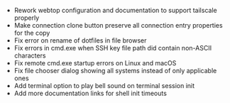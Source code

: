 - Rework webtop configuration and documentation to support tailscale properly
- Make connection clone button preserve all connection entry properties for the copy
- Fix error on rename of dotfiles in file browser
- Fix errors in cmd.exe when SSH key file path did contain non-ASCII characters
- Fix remote cmd.exe startup errors on Linux and macOS
- Fix file chooser dialog showing all systems instead of only applicable ones
- Add terminal option to play bell sound on terminal session init
- Add more documentation links for shell init timeouts
